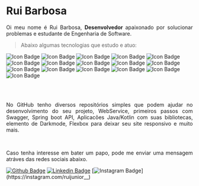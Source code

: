 # Rui Barbosa

<p align="justify"> Oi meu nome é Rui Barbosa, <b>Desenvolvedor </b> apaixonado por solucionar problemas e estudante de Engenharia de Software.
</p>

> Abaixo algumas tecnologias que estudo e atuo:
   
![Icon Badge](https://img.shields.io/badge/Android-121011?style=for-the-badge&logo=android&logoColor=white])
![Icon Badge](https://img.shields.io/badge/C%23-121011?style=for-the-badge&logo=c-sharp&logoColor=9400d3])
![Icon Badge](https://img.shields.io/badge/Python-3776AB?style=for-the-badge&logo=python&logoColor=white])
![Icon Badge](https://img.shields.io/badge/HTML5-E34F26?style=for-the-badge&logo=html5&logoColor=white])
![Icon Badge](https://img.shields.io/badge/CSS3-1572B6?style=for-the-badge&logo=css3&logoColor=white])
![Icon Badge](https://img.shields.io/badge/JavaScript-F7DF1E?style=for-the-badge&logo=javascript&logoColor=white])
![Icon Badge](https://img.shields.io/badge/jQuery-0769AD?style=for-the-badge&logo=jquery&logoColor=white])
![Icon Badge](https://img.shields.io/badge/.NET-5C2D91?style=for-the-badge&logo=.net&logoColor=white])
![Icon Badge](https://img.shields.io/badge/Java-CC2927?style=for-the-badge&logo=java&logoColor=white])
![Icon Badge](https://img.shields.io/badge/Kotlin-0095D5?&style=for-the-badge&logo=kotlin&logoColor=white])
![Icon Badge](https://img.shields.io/badge/Bootstrap-563D7C?style=for-the-badge&logo=bootstrap&logoColor=white])
![Icon Badge](https://img.shields.io/badge/Microsoft_SQL_Server-CC2927?style=for-the-badge&logo=microsoft-sql-server&logoColor=white])
![Icon Badge](https://img.shields.io/badge/Shell_Script-121011?style=for-the-badge&logo=gnu-bash&logoColor=white])
![Icon Badge](https://img.shields.io/badge/PostgreSQL-316192?style=for-the-badge&logo=postgresql&logoColor=white])
![Icon Badge](https://img.shields.io/badge/MongoDB-121011?style=for-the-badge&logo=mongodb&logoColor=white])
![Icon Badge](https://img.shields.io/badge/Spring-121011?style=for-the-badge&logo=spring&logoColor=white])



<br>


<p align="justify"><br>No GitHub tenho diversos repositórios simples que podem ajudar no desenvolvimento do seu projeto, WebService, primeiros passos com Swagger, Spring boot API, Aplicacões Java/Kotlin com suas bibliotecas, elemento de Darkmode, Flexbox para deixar seu site responsivo e muito mais.
</p>
<br>
<p align="justify">Caso tenha interesse em bater um papo, pode me enviar uma mensagem atráves das redes sociais abaixo.
</p>

[![Github Badge](https://img.shields.io/badge/GitHub-100000?style=for-the-badge&logo=github&logoColor=white&link=https://github.com/barbosahub)](https://github.com/barbosahub)
[![Linkedin Badge](https://img.shields.io/badge/LinkedIn-0077B5?style=for-the-badge&logo=linkedin&logoColor=white&link=https://www.linkedin.com/in/brui/)](https://www.linkedin.com/in/brui/)
[![Instagram Badge](https://img.shields.io/badge/Instagram-E4405F?style=for-the-badge&logo=instagram&logoColor=white&link=https://instagram.com/ruijunior__)](https://instagram.com/ruijunior__)
